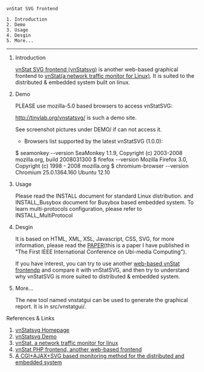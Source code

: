 	
	vnStat SVG frontend

	1. Introduction
	2. Demo
	3. Usage
	4. Desgin
	5. More...

------------

1. Introduction

    [vnStat SVG frontend (vnStatsvg)][1] is another web-based graphical frontend
    to [vnStat(a network traffic monitor for Linux)][3]. It is suited to the
    distributed & embedded system built on linux.

2. Demo

    PLEASE use mozilla-5.0 based browsers to access vnStatSVG:

    <http://tinylab.org/vnstatsvg/> is such a demo site.

    See screenshot pictures under DEMO/ if can not access it.

   * Browsers list supported by the latest vnStatSVG (1.0.0):

	$ seamonkey --version
		SeaMonkey 1.1.9, Copyright (c) 2003-2008 mozilla.org, build 2008031300
	$ firefox --version
		Mozilla Firefox 3.0, Copyright (c) 1998 - 2008 mozilla.org
	$ chromium-browser --version
		Chromium 25.0.1364.160 Ubuntu 12.10

3. Usage

	Please read the INSTALL document for standard Linux distribution.
	and INSTALL_Busybox document for Busybox based embedded system.
	To learn multi-protocols configuration, please refer to INSTALL_MultiProtocol

4. Desgin

    It is based on HTML, XML, XSL, Javascript, CSS, SVG, for more information,
    please read the [PAPER][5](this is a paper I have published in "The First
    IEEE International Conference on Ubi-media Computing").

    If you have interest, you can try to use another [web-based vnStat frontendp][4]
    and compare it with vnStatSVG, and then try to understand why
    vnStatSVG is more suited to distributed & embedded system.

5. More...

    The new tool named vnstatgui can be used to generate the graphical
    report. It is in src/vnstatgui/.

References & Links

1. [vnStatsvg Homepage][1]
2. [vnStatsvg Demo][2]
3. [vnStat, a network traffic monitor for linux][3]
4. [vnStat PHP frontend, another web-based frontend][4]
5. [A CGI+AJAX+SVG based monitoring method for the distributed and embedded system][5]

[1]: http://www.tinylab.org/project/vnstatsvg/
[2]: http://www.tinylab.org/vnstatsvg/
[3]: http://humdi.net/vnstat/
[4]: http://www.sqweek.com/sqweek/index.php?p=1
[5]: http://ieeexplore.ieee.org/xpl/mostRecentIssue.jsp?punumber=4562771
